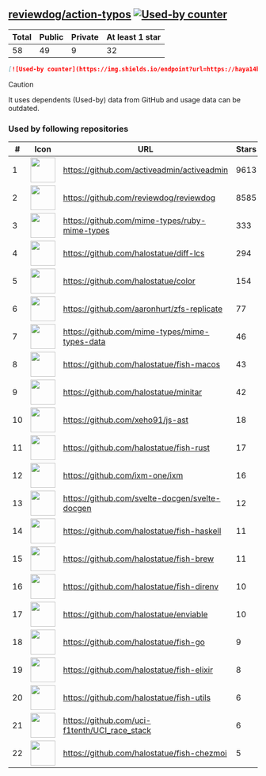 





## [reviewdog/action-typos](https://github.com/reviewdog/action-typos) [![Used-by counter](https://img.shields.io/endpoint?url=https://haya14busa.github.io/github-used-by/data/reviewdog/action-typos/shieldsio.json)](https://github.com/haya14busa/github-used-by/tree/main/repo/reviewdog/action-typos)

| Total | Public | Private | At least 1 star
| ----- | ------ | ------- | ---------------
| 58 | 49 | 9 | 32 |

```md
[![Used-by counter](https://img.shields.io/endpoint?url=https://haya14busa.github.io/github-used-by/data/reviewdog/action-typos/shieldsio.json)](https://github.com/haya14busa/github-used-by/tree/main/repo/reviewdog/action-typos)
```

> [!CAUTION]
> It uses dependents (Used-by) data from GitHub and usage data can be outdated.

### Used by following repositories

| # | Icon | URL | Stars |
| -- | -- | -- | -- | 
|1|<img src="https://github.com/activeadmin.png" width=50 height=50>|https://github.com/activeadmin/activeadmin|9613|
|2|<img src="https://github.com/reviewdog.png" width=50 height=50>|https://github.com/reviewdog/reviewdog|8585|
|3|<img src="https://github.com/mime-types.png" width=50 height=50>|https://github.com/mime-types/ruby-mime-types|333|
|4|<img src="https://github.com/halostatue.png" width=50 height=50>|https://github.com/halostatue/diff-lcs|294|
|5|<img src="https://github.com/halostatue.png" width=50 height=50>|https://github.com/halostatue/color|154|
|6|<img src="https://github.com/aaronhurt.png" width=50 height=50>|https://github.com/aaronhurt/zfs-replicate|77|
|7|<img src="https://github.com/mime-types.png" width=50 height=50>|https://github.com/mime-types/mime-types-data|46|
|8|<img src="https://github.com/halostatue.png" width=50 height=50>|https://github.com/halostatue/fish-macos|43|
|9|<img src="https://github.com/halostatue.png" width=50 height=50>|https://github.com/halostatue/minitar|42|
|10|<img src="https://github.com/xeho91.png" width=50 height=50>|https://github.com/xeho91/js-ast|18|
|11|<img src="https://github.com/halostatue.png" width=50 height=50>|https://github.com/halostatue/fish-rust|17|
|12|<img src="https://github.com/ixm-one.png" width=50 height=50>|https://github.com/ixm-one/ixm|16|
|13|<img src="https://github.com/svelte-docgen.png" width=50 height=50>|https://github.com/svelte-docgen/svelte-docgen|12|
|14|<img src="https://github.com/halostatue.png" width=50 height=50>|https://github.com/halostatue/fish-haskell|11|
|15|<img src="https://github.com/halostatue.png" width=50 height=50>|https://github.com/halostatue/fish-brew|11|
|16|<img src="https://github.com/halostatue.png" width=50 height=50>|https://github.com/halostatue/fish-direnv|10|
|17|<img src="https://github.com/halostatue.png" width=50 height=50>|https://github.com/halostatue/enviable|10|
|18|<img src="https://github.com/halostatue.png" width=50 height=50>|https://github.com/halostatue/fish-go|9|
|19|<img src="https://github.com/halostatue.png" width=50 height=50>|https://github.com/halostatue/fish-elixir|8|
|20|<img src="https://github.com/halostatue.png" width=50 height=50>|https://github.com/halostatue/fish-utils|6|
|21|<img src="https://github.com/uci-f1tenth.png" width=50 height=50>|https://github.com/uci-f1tenth/UCI_race_stack|6|
|22|<img src="https://github.com/halostatue.png" width=50 height=50>|https://github.com/halostatue/fish-chezmoi|5|
